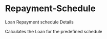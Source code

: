 # Repayment-Schedule
Loan Repayment schedule Details

Calculates the Loan for the predefined schedule
